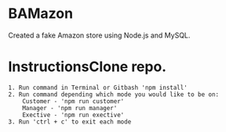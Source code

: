 # BAMazon
Created a fake Amazon store using Node.js and MySQL.

# InstructionsClone repo.
    1. Run command in Terminal or Gitbash 'npm install'
    2. Run command depending which mode you would like to be on:
        Customer - 'npm run customer'
        Manager - 'npm run manager'
        Exective - 'npm run exective'
    3. Run 'ctrl + c' to exit each mode
